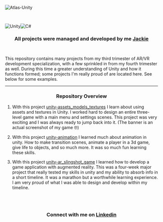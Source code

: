 
![Atlas-Unity](https://github.com/user-attachments/assets/f76d8822-05fb-4a8a-a319-aeb135b60138)

<br>

![Unity](https://img.shields.io/badge/unity-%23000000.svg?style=for-the-badge&logo=unity&logoColor=white)![C#](https://img.shields.io/badge/c%23-%23239120.svg?style=for-the-badge&logo=csharp&logoColor=white)

<h3><p align="center">
All projects were managed and developed by me <a href="https://github.com/Srixx24/">Jackie</a>
</h3></p>

<br>

This repository contains many projects from my third trimester of AR/VR development specialization, with a few sprinkled in from my fourth trimester as well. During this time a greater understanding of Unity and how it functions formed; some projects I'm really proud of are located here. See below for some examples.

---
<center> <h3>Repository Overview</h3> </center>

1. With this project <a href="https://github.com/Srixx24/atlas-unity/tree/main/unity-assets_models_textures">unity-assets_models_textures</a> I learn about using assets and textures in Unity. I worked hard to design an entire three-level game with a main menu and settings scenes. This project was very exciting and I was always ready to jump back into it. (The banner is an actual screenshot of my game 🤓)

2. With this project <a href="https://github.com/Srixx24/atlas-unity/tree/main/unity-animation">unity-animation</a> I learned much about animation in unity. How to make transition scenes, animate a player in a 3d game, give life to objects, and so much more. It was so much fun learning these skills.

3. With this project <a href="https://github.com/Srixx24/atlas-unity/tree/main/unity-ar_slingshot_game">unity-ar_slingshot_game</a> I learned how to develop a game application with augmented reality. This was a four-week major project that really tested my skills in unity and my ability to absorb info in a short timeline. It was a marathon but a worthwhile learning experience. I am very proud of what I was able to design and develop within my timeline.


<br>
<br>
<h3><p align="center">
Connect with me on <a href="https://www.linkedin.com/in/jackielovins/">Linkedin</a>
</p></h3>
